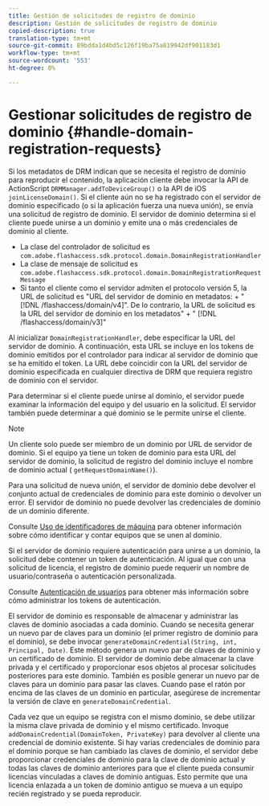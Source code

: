 ```yaml
---
title: Gestión de solicitudes de registro de dominio
description: Gestión de solicitudes de registro de dominio
copied-description: true
translation-type: tm+mt
source-git-commit: 89bdda1d4bd5c126f19ba75a819942df901183d1
workflow-type: tm+mt
source-wordcount: '553'
ht-degree: 0%

---
```



# Gestionar solicitudes de registro de dominio {#handle-domain-registration-requests}

Si los metadatos de DRM indican que se necesita el registro de dominio para reproducir el contenido, la aplicación cliente debe invocar la API de ActionScript `DRMManager.addToDeviceGroup()` o la API de iOS `joinLicenseDomain()`. Si el cliente aún no se ha registrado con el servidor de dominio especificado (o si la aplicación fuerza una nueva unión), se envía una solicitud de registro de dominio. El servidor de dominio determina si el cliente puede unirse a un dominio y emite una o más credenciales de dominio al cliente.

* La clase del controlador de solicitud es `com.adobe.flashaccess.sdk.protocol.domain.DomainRegistrationHandler`
* La clase de mensaje de solicitud es `com.adobe.flashaccess.sdk.protocol.domain.DomainRegistrationRequestMessage`
* Si tanto el cliente como el servidor admiten el protocolo versión 5, la URL de solicitud es &quot;URL del servidor de dominio en metadatos: + &quot; [!DNL /flashaccess/domain/v4]&quot;. De lo contrario, la URL de solicitud es la URL del servidor de dominio en los metadatos&quot; + &quot; [!DNL /flashaccess/domain/v3]&quot;

Al inicializar `DomainRegistrationHandler`, debe especificar la URL del servidor de dominio. A continuación, esta URL se incluye en los tokens de dominio emitidos por el controlador para indicar al servidor de dominio que se ha emitido el token. La URL debe coincidir con la URL del servidor de dominio especificada en cualquier directiva de DRM que requiera registro de dominio con el servidor.

Para determinar si el cliente puede unirse al dominio, el servidor puede examinar la información del equipo y del usuario en la solicitud. El servidor también puede determinar a qué dominio se le permite unirse el cliente.

>[!NOTE]
>
>Un cliente solo puede ser miembro de un dominio por URL de servidor de dominio. Si el equipo ya tiene un token de dominio para esta URL del servidor de dominio, la solicitud de registro del dominio incluye el nombre de dominio actual ( `getRequestDomainName()`).

Para una solicitud de nueva unión, el servidor de dominio debe devolver el conjunto actual de credenciales de dominio para este dominio o devolver un error. El servidor de dominio no puede devolver las credenciales de dominio de un dominio diferente.

Consulte [Uso de identificadores de máquina](../../protecting-content/implementing-the-license-server/processing-drm-requests.md#use-machine-identifiers) para obtener información sobre cómo identificar y contar equipos que se unen al dominio.

Si el servidor de dominio requiere autenticación para unirse a un dominio, la solicitud debe contener un token de autenticación. Al igual que con una solicitud de licencia, el registro de dominio puede requerir un nombre de usuario/contraseña o autenticación personalizada.

Consulte [Autenticación de usuarios](../../protecting-content/implementing-the-license-server/processing-drm-requests.md#user-authentication) para obtener más información sobre cómo administrar los tokens de autenticación.

El servidor de dominio es responsable de almacenar y administrar las claves de dominio asociadas a cada dominio. Cuando se necesita generar un nuevo par de claves para un dominio (el primer registro de dominio para el dominio), se debe invocar `generateDomainCredential(String, int, Principal, Date)`. Este método genera un nuevo par de claves de dominio y un certificado de dominio. El servidor de dominio debe almacenar la clave privada y el certificado y proporcionar esos objetos al procesar solicitudes posteriores para este dominio. También es posible generar un nuevo par de claves para un dominio para pasar las claves. Cuando pase el ratón por encima de las claves de un dominio en particular, asegúrese de incrementar la versión de clave en `generateDomainCredential`.

Cada vez que un equipo se registra con el mismo dominio, se debe utilizar la misma clave privada de dominio y el mismo certificado. Invoque `addDomainCredential(DomainToken, PrivateKey)` para devolver al cliente una credencial de dominio existente. Si hay varias credenciales de dominio para el dominio porque se han cambiado las claves de dominio, el servidor debe proporcionar credenciales de dominio para la clave de dominio actual y todas las claves de dominio anteriores para que el cliente pueda consumir licencias vinculadas a claves de dominio antiguas. Esto permite que una licencia enlazada a un token de dominio antiguo se mueva a un equipo recién registrado y se pueda reproducir.
